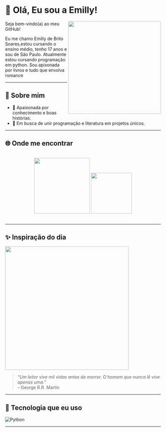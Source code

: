 # 📖 Olá, Eu sou a Emilly!
<img align="right" src="https://github.com/user-attachments/assets/bf45769b-e1a8-4c58-9551-fc88823638af" width="300"/>

Seja bem-vindo(a) ao meu GitHub!

Eu me chamo Emilly de Brito Soares,estou cursando o ensino médio, tenho 17 anos e sou de São Paulo. Atualmente estou cursando programação em python. Sou apixonada por livros e tudo que envolva romance

---


## 🌟 Sobre mim

- 🧠 Apaixonada por conhecimento e boas histórias.
- 🎯 Em busca de unir programação e literatura em projetos únicos.

---


## 🌐 Onde me encontrar

<br>
 <div align="center">
    <a href="https://www.instagram.com/emillysoares._ " target="_blank"><img src="https://img.shields.io/badge/-Instagram-%23E4405F?style=for-the-badge&logo=instagram&logoColor=white" width = "180" target="_blank"></a>
    <a href = "mailto:bemilly711@gmail.com"><img src="https://img.shields.io/badge/-Gmail-%23333?style=for-the-badge&logo=gmail&logoColor=white"  width = "132" target="_blank"></a> 
  </div>
<br>

---

## ✨ Inspiração do dia

<img src="https://media.giphy.com/media/xT0xeJpnrWC4XWblEk/giphy.gif" width="400"/>

> _“Um leitor vive mil vidas antes de morrer. O homem que nunca lê vive apenas uma.”_  
> – George R.R. Martin

---

## 🚀 Tecnologia que eu uso

![Python](https://img.shields.io/badge/Python-3776AB?logo=python&logoColor=white)

---

